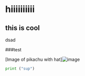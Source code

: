 # hiiiiiiiiii
## this is cool
dsad
 
 
 
###test

[Image of pikachu with hat]![image](https://github.com/Yubbybada/skills-communicate-using-markdown/assets/159492176/0e555e2c-c062-4ec1-9ced-c1ae9912e59b)

``` python
print ("sup")
```
